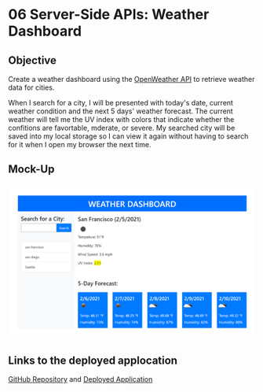 # 06 Server-Side APIs: Weather Dashboard

## Objective
Create a weather dashboard using the [OpenWeather API](https://openweathermap.org/api) to retrieve weather data for cities.

When I search for a city, I will be presented with today's date, current weather condition and the next 5 days' weather forecast. The current weather will tell me the UV index with colors that indicate whether the confitions are favortable, mderate, or severe. My searched city will be saved into my local storage so I can view it again without having to search for it when I open my browser the next time. 


## Mock-Up
![weather dashboard demo](./assets/screenshot.jpg)

## Links to the deployed applocation
[GitHub Repository](https://github.com/hanhle1989/api-weather-dashboard)
and [Deployed Application](https://hanhle1989.github.io/api-weather-dashboard/)